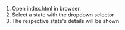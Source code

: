 1. Open index.html in browser.
2. Select a state with the dropdown selector
3. The respective state's details will be shown
